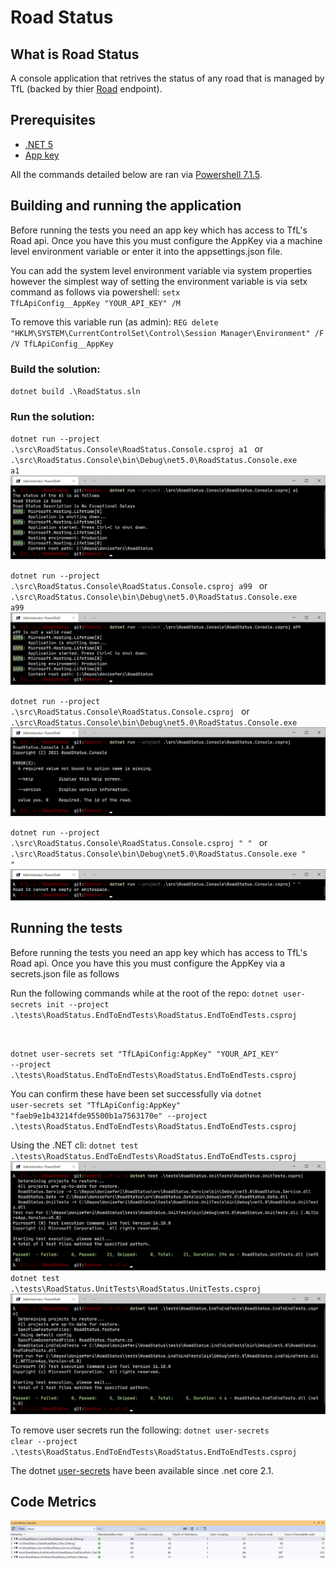 # Road Status

## What is Road Status
A console application that retrives the status of any road that is managed by TfL (backed by thier [Road](https://api.tfl.gov.uk/swagger/ui/index.html?url=/swagger/docs/v1#!/Road/Road_Get_0) endpoint).


## Prerequisites
- [.NET 5](https://dotnet.microsoft.com/download/dotnet/5.0)
- [App key](https://api-portal.tfl.gov.uk/)

All the commands detailed below are ran via [Powershell 7.1.5](https://github.com/PowerShell/PowerShell/releases/tag/v7.1.5).

## Building and running the application
Before running the tests you need an app key which has access to TfL's Road api. Once you have this you must configure the AppKey via a machine level environment variable or enter it into the appsettings.json file.

You can add the system level environment variable via system properties however the simplest way of setting the environment variable is via setx command as follows via powershell:
<code>setx TfLApiConfig__AppKey "YOUR_API_KEY" /M</code>

To remove this variable run (as admin):
<code>REG delete "HKLM\SYSTEM\CurrentControlSet\Control\Session Manager\Environment" /F /V TfLApiConfig__AppKey </code>

### Build the solution:
<code>dotnet build .\RoadStatus.sln</code>

### Run the solution:
<code>dotnet run --project .\src\RoadStatus.Console\RoadStatus.Console.csproj a1
</code> or <code>.\src\RoadStatus.Console\bin\Debug\net5.0\RoadStatus.Console.exe a1</code>
<img src="assets/a1.PNG" />

<code>dotnet run --project .\src\RoadStatus.Console\RoadStatus.Console.csproj a99
</code> or <code>.\src\RoadStatus.Console\bin\Debug\net5.0\RoadStatus.Console.exe a99</code>
<img src="assets/a99.PNG" />

<code>dotnet run --project .\src\RoadStatus.Console\RoadStatus.Console.csproj
</code> or <code>.\src\RoadStatus.Console\bin\Debug\net5.0\RoadStatus.Console.exe</code>
<img src="assets/empty.PNG" />

<code>dotnet run --project .\src\RoadStatus.Console\RoadStatus.Console.csproj " "
</code> or <code>.\src\RoadStatus.Console\bin\Debug\net5.0\RoadStatus.Console.exe " "</code>
<img src="assets/whitespace.PNG" />

## Running the tests
Before running the tests you need an app key which has access to TfL's Road api. Once you have this you must configure the AppKey via a secrets.json file as follows

Run the following commands while at the root of the repo:
<code>dotnet user-secrets init --project .\tests\RoadStatus.EndToEndTests\RoadStatus.EndToEndTests.csproj

dotnet user-secrets set "TfLApiConfig:AppKey" "YOUR_API_KEY" --project .\tests\RoadStatus.EndToEndTests\RoadStatus.EndToEndTests.csproj
</code>

You can confirm these have been set successfully via <code>dotnet user-secrets set "TfLApiConfig:AppKey" "faeb9e1b43214fde95500b1a7563170e" --project .\tests\RoadStatus.EndToEndTests\RoadStatus.EndToEndTests.csproj</code>

Using the .NET cli:
<code>dotnet test .\tests\RoadStatus.EndToEndTests\RoadStatus.EndToEndTests.csproj</code>
<img src="assets/unittests.PNG" />
<code>dotnet test .\tests\RoadStatus.UnitTests\RoadStatus.UnitTests.csproj</code>
<img src="assets/e2e.PNG" />

To remove user secrets run the following:
<code>dotnet user-secrets clear --project .\tests\RoadStatus.EndToEndTests\RoadStatus.EndToEndTests.csproj
</code>


The dotnet [user-secrets](https://github.com/aspnet/Configuration/commit/9518bec5b69e305315309a87213e0153cb26de7f) have been available since .net core 2.1.

## Code Metrics
<img src="assets/metrics.PNG" />